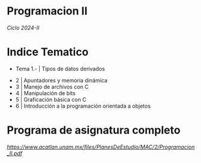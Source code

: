 # Programacion II
_Ciclo 2024-II_ 

# Indice Tematico 


 * Tema 1.-    | Tipos de datos derivados 
 - 2    | Apuntadores y memoria dinámica 
 - 3    | Manejo de archivos con C 
 - 4    | Manipulación de bits 
 - 5    | Graficación básica con C 
 - 6    | Introducción a la programación orientada a objetos 

# Programa de asignatura completo
_https://www.acatlan.unam.mx/files/PlanesDeEstudio/MAC/2/Programacion_II.pdf_

